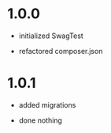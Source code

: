 # 1.0.0
- initialized SwagTest
* refactored composer.json

# 1.0.1
- added migrations
* done nothing